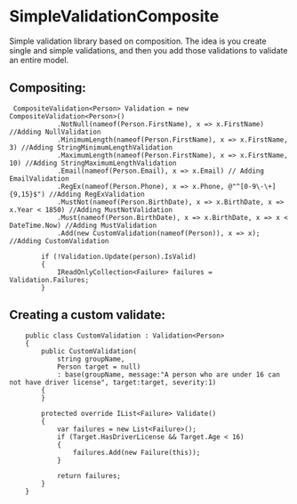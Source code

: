# SimpleValidationComposite 
 Simple validation library based on composition. The idea is you create single and simple validations, and then you add those validations to validate an entire model. 
  

## Compositing:

     CompositeValidation<Person> Validation = new CompositeValidation<Person>()
                .NotNull(nameof(Person.FirstName), x => x.FirstName) //Adding NullValidation
                .MinimumLength(nameof(Person.FirstName), x => x.FirstName, 3) //Adding StringMinimumLengthValidation
                .MaximumLength(nameof(Person.FirstName), x => x.FirstName, 10) //Adding StringMaximumLengthValidation
                .Email(nameof(Person.Email), x => x.Email) // Adding EmailValidation
                .RegEx(nameof(Person.Phone), x => x.Phone, @"^[0-9\-\+]{9,15}$") //Adding RegExValidation
                .MustNot(nameof(Person.BirthDate), x => x.BirthDate, x => x.Year < 1850) //Adding MustNotValidation
                .Must(nameof(Person.BirthDate), x => x.BirthDate, x => x < DateTime.Now) //Adding MustValidation
                .Add(new CustomValidation(nameof(Person)), x => x); //Adding CustomValidation

            if (!Validation.Update(person).IsValid)
            {
                IReadOnlyCollection<Failure> failures = Validation.Failures;
            }


## Creating a custom validate:
        public class CustomValidation : Validation<Person>
        {
            public CustomValidation(
                string groupName, 
                Person target = null) 
                : base(groupName, message:"A person who are under 16 can not have driver license", target:target, severity:1)
            {
            }

            protected override IList<Failure> Validate()
            {
                var failures = new List<Failure>();
                if (Target.HasDriverLicense && Target.Age < 16)
                {
                    failures.Add(new Failure(this));
                }

                return failures;
            }
        }

